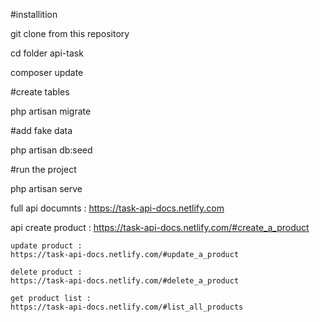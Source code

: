 #installition 

git clone from this repository

cd folder api-task

composer update

#create tables 

php artisan migrate 

#add fake data

php artisan db:seed 

#run the project

php artisan serve 


full api documnts :
https://task-api-docs.netlify.com

api 
    create product :
    https://task-api-docs.netlify.com/#create_a_product
    
    update product :
    https://task-api-docs.netlify.com/#update_a_product
    
    delete product :
    https://task-api-docs.netlify.com/#delete_a_product
    
    get product list :
    https://task-api-docs.netlify.com/#list_all_products

